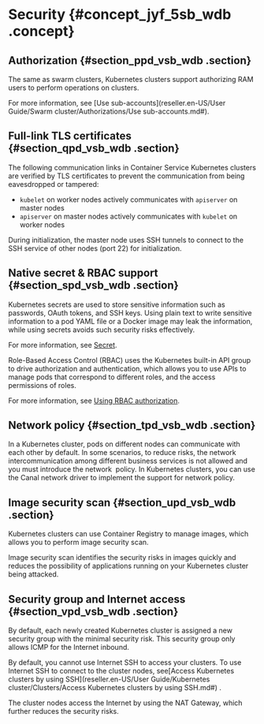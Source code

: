# Security {#concept_jyf_5sb_wdb .concept}

## Authorization {#section_ppd_vsb_wdb .section}

The same as swarm clusters, Kubernetes clusters support authorizing RAM users to perform operations on clusters.

For more information, see [Use sub-accounts](reseller.en-US/User Guide/Swarm cluster/Authorizations/Use sub-accounts.md#).

## Full-link TLS certificates {#section_qpd_vsb_wdb .section}

The following communication links in Container Service Kubernetes clusters are verified by TLS certificates to prevent the communication from being eavesdropped or tampered:

-   `kubelet` on worker nodes actively communicates with `apiserver` on master nodes
-   `apiserver` on master nodes actively communicates with `kubelet` on worker nodes

During initialization, the master node uses SSH tunnels to connect to the SSH service of other nodes \(port 22\) for initialization.

## Native secret & RBAC support {#section_spd_vsb_wdb .section}

Kubernetes secrets are used to store sensitive information such as passwords, OAuth tokens, and SSH keys. Using plain text to write sensitive information to a pod YAML file or a Docker image may leak the information, while using secrets avoids such security risks effectively.

For more information, see [Secret](https://github.com/kubernetes/community/blob/master/contributors/design-proposals/auth/secrets.md).

Role-Based Access Control \(RBAC\) uses the Kubernetes built-in API group to drive authorization and authentication, which allows you to use APIs to manage pods that correspond to different roles, and the access permissions of roles.

For more information, see [Using RBAC authorization](https://kubernetes.io/docs/admin/authorization/rbac/).

## Network policy {#section_tpd_vsb_wdb .section}

In a Kubernetes cluster, pods on different nodes can communicate with each other by default. In some scenarios, to reduce risks, the network intercommunication among different business services is not allowed and you must introduce the network  policy. In Kubernetes clusters, you can use the Canal network driver to implement the support for network policy.

## Image security scan {#section_upd_vsb_wdb .section}

Kubernetes clusters can use Container Registry to manage images, which allows you to perform image security scan.

Image security scan identifies the security risks in images quickly and reduces the possibility of applications running on your Kubernetes cluster being attacked.

## Security group and Internet access {#section_vpd_vsb_wdb .section}

By default, each newly created Kubernetes cluster is assigned a new security group with the minimal security risk. This security group only allows ICMP for the Internet inbound.

By default, you cannot use Internet SSH to access your clusters. To use Internet SSH to connect to the cluster nodes, see[Access Kubernetes clusters by using SSH](reseller.en-US/User Guide/Kubernetes cluster/Clusters/Access Kubernetes clusters by using SSH.md#) .

The cluster nodes access the Internet by using the NAT Gateway, which further reduces the security risks.

